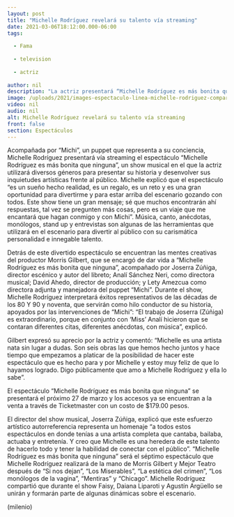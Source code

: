 ```yaml
---
layout: post
title: "Michelle Rodríguez revelará su talento vía streaming"
date: 2021-03-06T18:12:00.000-06:00
tags:
  
  - Fama
  
  - television
  
  - actriz
  
author: nil
description: "La actriz presentará “Michelle Rodríguez es más bonita que ninguna”, un espectáculo en el que mostrará su habilidad para ofrecer diversión y entretenimiento el próximo 27 de marzo "
image: /uploads/2021/images-espectaculo-linea-michelle-rodriguez-compartira.jpeg
video: nil
audio: nil
alt: Michelle Rodríguez revelará su talento vía streaming
front: false
section: Espectáculos
---
```


Acompañada por “Michi”, un puppet que representa a su conciencia, Michelle Rodríguez presentará vía streaming el espectáculo “Michelle Rodríguez es más bonita que ninguna”, un show musical en el que la actriz utilizará diversos géneros para presentar su historia y desenvolver sus inquietudes artísticas frente al público. Michelle explicó que el espectáculo “es un sueño hecho realidad, es un regalo, es un reto y es una gran oportunidad para divertirme y para estar arriba del escenario gozando con todos. Este show tiene un gran mensaje; sé que muchos encontrarán ahí respuestas, tal vez se pregunten más cosas, pero es un viaje que me encantará que hagan conmigo y con Michi”. 
Música, canto, anécdotas, monólogos, stand up y entrevistas son algunas de las herramientas que utilizará en el escenario para divertir al público con su carismática personalidad e innegable talento. 

Detrás de este divertido espectáculo se encuentran las mentes creativas del productor Morris Gilbert, que se encargó de dar vida a “Michelle Rodríguez es más bonita que ninguna”, acompañado por Joserra Zúñiga, director escénico y autor del libreto; Analí Sánchez Neri, como directora musical; David Ahedo, director de producción; y Lety Amezcua como directora adjunta y manejadora del puppet “Michi”. Durante el show, Michelle Rodríguez interpretará éxitos representativos de las décadas de los 80 Y 90 y noventa, que servirán como hilo conductor de su historia, apoyados por las intervenciones de “Michi”: “El trabajo de Joserra (Zúñiga) es extraordinario, porque en conjunto con ‘Miss’ Analí hicieron que se contaran diferentes citas, diferentes anécdotas, con música”, explicó. 

Gilbert expresó su aprecio por la actriz y comentó: “Michelle es una artista nata sin lugar a dudas. Son seis obras las que hemos hecho juntos y hace tiempo que empezamos a platicar de la posibilidad de hacer este espectáculo que es hecho para y por Michelle y estoy muy feliz de que lo hayamos logrado. Digo públicamente que amo a Michelle Rodríguez y ella lo sabe”. 

El espectáculo “Michelle Rodríguez es más bonita que ninguna” se presentará el próximo 27 de marzo y los accesos ya se encuentran a la venta a través de Ticketmaster con un costo de $179.00 pesos. 

El director del show musical, Joserra Zúñiga, explicó que este esfuerzo artístico autorreferencia representa un homenaje “a todos estos espectáculos en donde tenías a una artista completa que cantaba, bailaba, actuaba y entretenía. Y creo que Michelle es una heredera de este talento de hacerlo todo y tener la habilidad de conectar con el público”. “Michelle Rodríguez es más bonita que ninguna” será el séptimo espectáculo que Michelle Rodríguez realizará de la mano de Morris Gilbert y Mejor Teatro después de “Si nos dejan”, “Los Miserables”, “La estética del crimen”, “Los monólogos de la vagina”, “Mentiras” y “Chicago”. Michelle Rodríguez compartió que durante el show Faisy, Daiana Liparoti y Agustín Argüello se unirán y formarán parte de algunas dinámicas sobre el escenario. 

(milenio)